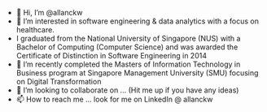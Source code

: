 - 👋 Hi, I’m @allanckw
- 👀 I’m interested in software engineering & data analytics with a focus on healthcare. 
- I graduated from the National University of Singapore (NUS) with a Bachelor of Computing (Computer Science) and was awarded the Certificate of Distinction in Software Engineering in 2014
- 🌱 I’m recently completed the Masters of Information Technology in Business program at Singapore Management University (SMU) focusing on Digital Transformation
- 💞️ I’m looking to collaborate on ... (Hit me up if you have any ideas)
- 📫 How to reach me ... look for me on LinkedIn @ allanckw

<!---
allanckw/allanckw is a ✨ special ✨ repository because its `README.md` (this file) appears on your GitHub profile.
You can click the Preview link to take a look at your changes.
--->
